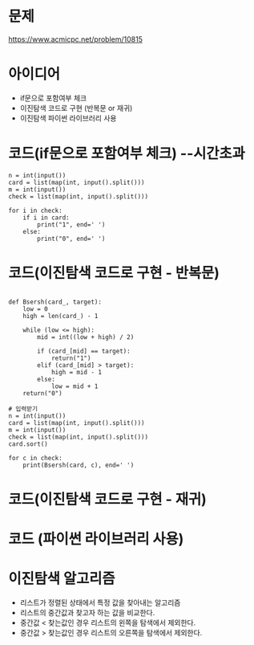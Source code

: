 # 문제
https://www.acmicpc.net/problem/10815

###

# 아이디어
- if문으로 포함여부 체크
- 이진탐색 코드로 구현 (반복문 or 재귀)
- 이진탐색 파이썬 라이브러리 사용

### 

# 코드(if문으로 포함여부 체크) --시간초과
```{python}
n = int(input())
card = list(map(int, input().split()))
m = int(input())
check = list(map(int, input().split()))

for i in check:
    if i in card:
        print("1", end=' ')
    else:
        print("0", end=' ')
```
###

# 코드(이진탐색 코드로 구현 - 반복문)
```{python}

def Bsersh(card_, target):
    low = 0
    high = len(card_) - 1

    while (low <= high):
        mid = int((low + high) / 2)

        if (card_[mid] == target):
            return("1")
        elif (card_[mid] > target):
            high = mid - 1
        else:
            low = mid + 1
    return("0")

# 입력받기
n = int(input())
card = list(map(int, input().split()))
m = int(input())
check = list(map(int, input().split()))
card.sort()

for c in check:
    print(Bsersh(card, c), end=' ')

```
###

# 코드(이진탐색 코드로 구현 - 재귀)
# 코드 (파이썬 라이브러리 사용)



### 

# 이진탐색 알고리즘
- 리스트가 정렬된 상태에서 특정 값을 찾아내는 알고리즘
- 리스트의 중간값과 찾고자 하는 값을 비교한다.
- 중간값 < 찾는값인 경우 리스트의 왼쪽을 탐색에서 제외한다.
- 중간값 > 찾는값인 경우 리스트의 오른쪽을 탐색에서 제외한다.

